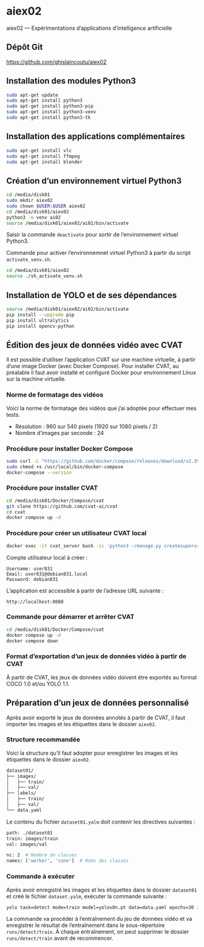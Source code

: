 # aiex02
aiex02 — Expérimentations d’applications d’intelligence artificielle

## Dépôt Git
https://github.com/ghislaincoutu/aiex02

## Installation des modules Python3
```sh
sudo apt-get update
sudo apt-get install python3
sudo apt-get install python3-pip
sudo apt-get install python3-venv
sudo apt-get install python3-tk
```

## Installation des applications complémentaires
```sh
sudo apt-get install vlc
sudo apt-get install ffmpeg
sudo apt-get install blender
```

## Création d’un environnement virtuel Python3
```sh
cd /media/disk01
sudo mkdir aiex02
sudo chown $USER:$USER aiex02
cd /media/disk01/aiex02
python3 -m venv ai02
source /media/disk01/aiex02/ai02/bin/activate
```
Saisir la commande `deactivate` pour sortir de l’environnement virtuel Python3.

Commande pour activer l’environnemnet virtuel Python3 à partir du script `activate_venv.sh`.
```sh
cd /media/disk01/aiex02
source ./sh_activate_venv.sh
```

## Installation de YOLO et de ses dépendances
```sh
source /media/disk01/aiex02/ai02/bin/activate
pip install --upgrade pip
pip install ultralytics
pip install opencv-python
```

## Édition des jeux de données vidéo avec CVAT
Il est possible d’utiliser l’application CVAT sur une machine virtuelle, à partir d’une image Docker (avec Docker Compose). Pour installer CVAT, au préalable il faut avoir installé et configuré Docker pour environnement Linux sur la machine virtuelle.

### Norme de formatage des vidéos
Voici la norme de formatage des vidéos que j’ai adoptée pour effectuer mes tests.

- Résolution : 960 sur 540 pixels (1920 sur 1080 pixels / 2)
- Nombre d’images par seconde : 24

### Procédure pour installer Docker Compose
```sh
sudo curl -L "https://github.com/docker/compose/releases/download/v2.39.2/docker-compose-$(uname -s)-$(uname -m)" -o /usr/local/bin/docker-compose
sudo chmod +x /usr/local/bin/docker-compose
docker-compose --version
```

### Procédure pour installer CVAT
```sh
cd /media/disk01/Docker/Compose/cvat
git clone https://github.com/cvat-ai/cvat
cd cvat
docker compose up -d
```

### Procédure pour créer un utilisateur CVAT local
```sh
docker exec -it cvat_server bash -ic 'python3 ~/manage.py createsuperuser'
```
Compte utilisateur local à créer :
```
Username: user831
Email: user831@debian831.local
Password: debian831
```

L’application est accessible à partir de l’adresse URL suivante :
```
http://localhost:8080
```

### Commande pour démarrer et arrêter CVAT
```sh
cd /media/disk01/Docker/Compose/cvat
docker compose up -d
docker compose down
```

### Format d’exportation d’un jeux de données vidéo à partir de CVAT
À partir de CVAT, les jeux de données vidéo doivent être exportés au format COCO 1.0 et/ou YOLO 1.1.


## Préparation d’un jeux de données personnalisé
Après avoir exporté le jeux de données annotés à partir de CVAT, il faut importer les images et les étiquettes dans le dossier `aiex02`.

### Structure recommandée
Voici la structure qu’il faut adopter pour enregistrer les images et les étiquettes dans le dossier `aiex02`.
```sh
dataset01/
├── images/
│   ├── train/
│   ├── val/
├── labels/
│   ├── train/
│   ├── val/
└── data.yaml
```

Le contenu du fichier `dataset01.yalm` doit contenir les directives suivantes :
```sh
path: ./dataset01
train: images/train
val: images/val

nc: 2  # Nombre de classes
names: ['worker', 'cone']  # Noms des classes
```

### Commande à exécuter
Après avoir enregistré les images et les étiquettes dans le dossier `dataset01` et créé le fichier `dataset.yalm`, exécuter la commande suivante :
```sh
yolo task=detect mode=train model=yolov8n.pt data=data.yaml epochs=30 imgsz=640
```
La commande va procéder à l’entraînement du jeu de données vidéo et va enregistrer le résultat de l’entraînement dans le sous-répertoire `runs/detect/train`. À chaque entraînement, on peut supprimer le dossier `runs/detect/train` avant de recommencer.
